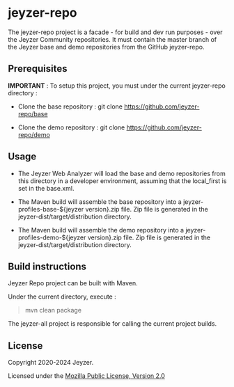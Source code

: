 # jeyzer-repo
The jeyzer-repo project is a facade - for build and dev run purposes - over the Jeyzer Community repositories.
It must contain the master branch of the Jeyzer base and demo repositories from the GitHub jeyzer-repo.

Prerequisites
------------------

**IMPORTANT** :
To setup this project, you must under the current jeyzer-repo directory :

- Clone the base repository : 
  git clone https://github.com/jeyzer-repo/base

- Clone the demo repository :
  git clone https://github.com/jeyzer-repo/demo



Usage
------------------

- The Jeyzer Web Analyzer will load the base and demo repositories from this directory in a developer environment, 
  assuming that the local_first is set in the base.xml.

- The Maven build will assemble the base repository into a jeyzer-profiles-base-${jeyzer version}.zip file.
  Zip file is generated in the jeyzer-dist/target/distribution directory.

- The Maven build will assemble the demo repository into a jeyzer-profiles-demo-${jeyzer version}.zip file.
  Zip file is generated in the jeyzer-dist/target/distribution directory.



Build instructions
------------------

Jeyzer Repo project can be built with Maven.

Under the current directory, execute :

> mvn clean package

The jeyzer-all project is responsible for calling the current project builds.

  
 License
-------

Copyright 2020-2024 Jeyzer.

Licensed under the [Mozilla Public License, Version 2.0](https://www.mozilla.org/media/MPL/2.0/index.815ca599c9df.txt)